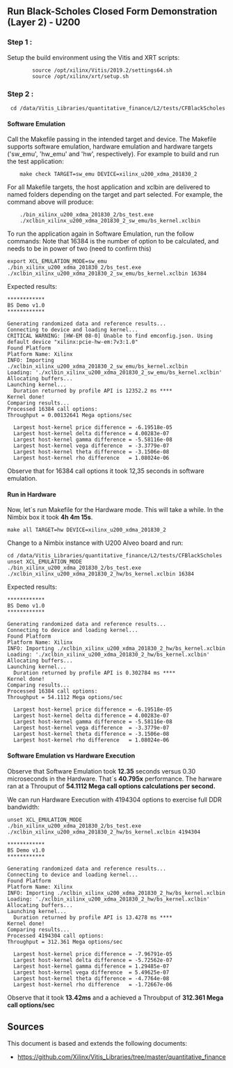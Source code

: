 ## Run Black-Scholes Closed Form Demonstration (Layer 2) - U200


### Step 1 :
Setup the build environment using the Vitis and XRT scripts:
````
        source /opt/xilinx/Vitis/2019.2/settings64.sh
        source /opt/xilinx/xrt/setup.sh
 ````
 
 ### Step 2 :
 ```
  cd /data/Vitis_Libraries/quantitative_finance/L2/tests/CFBlackScholes
  ```
 #### Software Emulation
Call the Makefile passing in the intended target and device. The Makefile supports software emulation, hardware emulation and hardware targets ('sw_emu', 'hw_emu' and 'hw', respectively). For example to build and run the test application:

        make check TARGET=sw_emu DEVICE=xilinx_u200_xdma_201830_2
        
For all Makefile targets, the host application and xclbin are delivered to named folders depending on the target and part selected. For example, the command above will produce:

        ./bin_xilinx_u200_xdma_201830_2/bs_test.exe
        ./xclbin_xilinx_u200_xdma_201830_2_sw_emu/bs_kernel.xclbin

To run the application again in Software Emulation, run the follow commands:
Note that 16384 is the number of option to be calculated, and needs to be in power of two (need to confirm this)

```
export XCL_EMULATION_MODE=sw_emu
./bin_xilinx_u200_xdma_201830_2/bs_test.exe ./xclbin_xilinx_u200_xdma_201830_2_sw_emu/bs_kernel.xclbin 16384
```

Expected results:
```
************
BS Demo v1.0
************

Generating randomized data and reference results...
Connecting to device and loading kernel...
CRITICAL WARNING: [HW-EM 08-0] Unable to find emconfig.json. Using default device "xilinx:pcie-hw-em:7v3:1.0"
Found Platform
Platform Name: Xilinx
INFO: Importing ./xclbin_xilinx_u200_xdma_201830_2_sw_emu/bs_kernel.xclbin
Loading: './xclbin_xilinx_u200_xdma_201830_2_sw_emu/bs_kernel.xclbin'
Allocating buffers...
Launching kernel...
  Duration returned by profile API is 12352.2 ms ****
Kernel done!
Comparing results...
Processed 16384 call options:
Throughput = 0.00132641 Mega options/sec

  Largest host-kernel price difference = -6.19518e-05
  Largest host-kernel delta difference = 4.00283e-07
  Largest host-kernel gamma difference = -5.58116e-08
  Largest host-kernel vega difference  = -3.3779e-07
  Largest host-kernel theta difference = -3.1506e-08
  Largest host-kernel rho difference   = 1.08024e-06
  ```
Observe that for 16384 call options it took 12,35 seconds in software emulation.

#### Run in Hardware
Now, let´s run Makefile for the Hardware mode.
This will take a while. In the Nimbix box it took **4h 4m 15s**.
```
make all TARGET=hw DEVICE=xilinx_u200_xdma_201830_2
```

Change to a Nimbix instance with U200 Alveo board and run:
```
cd /data/Vitis_Libraries/quantitative_finance/L2/tests/CFBlackScholes
unset XCL_EMULATION_MODE
./bin_xilinx_u200_xdma_201830_2/bs_test.exe ./xclbin_xilinx_u200_xdma_201830_2_hw/bs_kernel.xclbin 16384
```

Expected results:
```
************
BS Demo v1.0
************

Generating randomized data and reference results...
Connecting to device and loading kernel...
Found Platform
Platform Name: Xilinx
INFO: Importing ./xclbin_xilinx_u200_xdma_201830_2_hw/bs_kernel.xclbin
Loading: './xclbin_xilinx_u200_xdma_201830_2_hw/bs_kernel.xclbin'
Allocating buffers...
Launching kernel...
  Duration returned by profile API is 0.302784 ms ****
Kernel done!
Comparing results...
Processed 16384 call options:
Throughput = 54.1112 Mega options/sec

  Largest host-kernel price difference = -6.19518e-05
  Largest host-kernel delta difference = 4.00283e-07
  Largest host-kernel gamma difference = -5.58116e-08
  Largest host-kernel vega difference  = -3.3779e-07
  Largest host-kernel theta difference = -3.1506e-08
  Largest host-kernel rho difference   = 1.08024e-06
```

#### Software Emulation vs Hardware Execution
Observe that Software Emulation took **12.35** seconds versus 0.30 microseconds in the Hardware. That´s **40.795x** performance.
The harware ran at a Throuput of **54.1112 Mega call options calculations per second.**

We can run Hardware Execution with 4194304 options to exercise full DDR bandwidth:
```
unset XCL_EMULATION_MODE
./bin_xilinx_u200_xdma_201830_2/bs_test.exe ./xclbin_xilinx_u200_xdma_201830_2_hw/bs_kernel.xclbin 4194304

************
BS Demo v1.0
************

Generating randomized data and reference results...
Connecting to device and loading kernel...
Found Platform
Platform Name: Xilinx
INFO: Importing ./xclbin_xilinx_u200_xdma_201830_2_hw/bs_kernel.xclbin
Loading: './xclbin_xilinx_u200_xdma_201830_2_hw/bs_kernel.xclbin'
Allocating buffers...
Launching kernel...
  Duration returned by profile API is 13.4278 ms ****
Kernel done!
Comparing results...
Processed 4194304 call options:
Throughput = 312.361 Mega options/sec

  Largest host-kernel price difference = -7.96791e-05
  Largest host-kernel delta difference = -5.72562e-07
  Largest host-kernel gamma difference = 1.29485e-07
  Largest host-kernel vega difference  = 5.49625e-07
  Largest host-kernel theta difference = -4.7764e-08
  Largest host-kernel rho difference   = -1.72667e-06
```

Observe that it took **13.42ms** and a achieved a Throubput of **312.361 Mega call options/sec**


## Sources
This document is based and extends the following documents:
- https://github.com/Xilinx/Vitis_Libraries/tree/master/quantitative_finance

